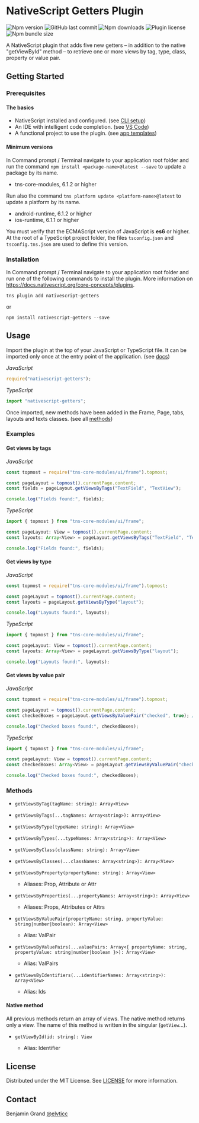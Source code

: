 # NativeScript Getters Plugin

![Npm version](https://img.shields.io/npm/v/nativescript-getters)
![GitHub last commit](https://img.shields.io/github/last-commit/elvticc/nativescript-getters)
![Npm downloads](https://img.shields.io/npm/dw/nativescript-getters)
![Plugin license](https://img.shields.io/npm/l/nativescript-getters)
![Npm bundle size](https://img.shields.io/bundlephobia/min/nativescript-getters)

A NativeScript plugin that adds five new getters – in addition to the native "getViewById" method – to retrieve one or more views by tag, type, class, property or value pair.

## Getting Started

### Prerequisites

#### The basics

* NativeScript installed and configured. (see [CLI setup](https://docs.nativescript.org/start/quick-setup))
* An IDE with intelligent code completion. (see [VS Code](https://www.nativescript.org/nativescript-for-visual-studio-code))
* A functional project to use the plugin. (see [app templates](https://docs.nativescript.org/app-templates/app-templates))

#### Minimum versions

In Command prompt / Terminal navigate to your application root folder and run the command `npm install <package-name>@latest --save` to update a package by its name.

* tns-core-modules, 6.1.2 or higher

Run also the command `tns platform update <platform-name>@latest` to update a platform by its name.

* android-runtime, 6.1.2 or higher
* ios-runtime, 6.1.1 or higher

You must verify that the ECMAScript version of JavaScript is **es6** or higher. At the root of a TypeScript project folder, the files `tsconfig.json` and `tsconfig.tns.json` are used to define this version.

### Installation

In Command prompt / Terminal navigate to your application root folder and run one of the following commands to install the plugin. More information on https://docs.nativescript.org/core-concepts/plugins.

```shell
tns plugin add nativescript-getters
```

or

```shell
npm install nativescript-getters --save
```

## Usage

Import the plugin at the top of your JavaScript or TypeScript file. It can be imported only once at the entry point of the application. (see [docs](https://docs.nativescript.org/core-concepts/application-architecture#entry-point))

_JavaScript_

```javascript
require("nativescript-getters");
```

_TypeScript_

```typescript
import "nativescript-getters";
```

Once imported, new methods have been added in the Frame, Page, tabs, layouts and texts classes. (see all [methods](#methods))

### Examples

#### Get views by tags

_JavaScript_

```javascript
const topmost = require("tns-core-modules/ui/frame").topmost;

const pageLayout = topmost().currentPage.content;
const fields = pageLayout.getViewsByTags("TextField", "TextView");

console.log("Fields found:", fields);
```

_TypeScript_

```typescript
import { topmost } from "tns-core-modules/ui/frame";

const pageLayout: View = topmost().currentPage.content;
const layouts: Array<View> = pageLayout.getViewsByTags("TextField", "TextView");

console.log("Fields found:", fields);
```

#### Get views by type

_JavaScript_

```javascript
const topmost = require("tns-core-modules/ui/frame").topmost;

const pageLayout = topmost().currentPage.content;
const layouts = pageLayout.getViewsByType("layout");

console.log("Layouts found:", layouts);
```

_TypeScript_

```typescript
import { topmost } from "tns-core-modules/ui/frame";

const pageLayout: View = topmost().currentPage.content;
const layouts: Array<View> = pageLayout.getViewsByType("layout");

console.log("Layouts found:", layouts);
```

#### Get views by value pair

_JavaScript_

```javascript
const topmost = require("tns-core-modules/ui/frame").topmost;

const pageLayout = topmost().currentPage.content;
const checkedBoxes = pageLayout.getViewsByValuePair("checked", true); // or "true"

console.log("Checked boxes found:", checkedBoxes);
```

_TypeScript_

```typescript
import { topmost } from "tns-core-modules/ui/frame";

const pageLayout: View = topmost().currentPage.content;
const checkedBoxes: Array<View> = pageLayout.getViewsByValuePair("checked", true); // or "true"

console.log("Checked boxes found:", checkedBoxes);
```

### Methods

* `getViewsByTag(tagName: string): Array<View>`

* `getViewsByTags(...tagNames: Array<string>): Array<View>`

* `getViewsByType(typeName: string): Array<View>`

* `getViewsByTypes(...typeNames: Array<string>): Array<View>`

* `getViewsByClass(className: string): Array<View>`

* `getViewsByClasses(...classNames: Array<string>): Array<View>`

* `getViewsByProperty(propertyName: string): Array<View>`

  * Aliases: Prop, Attribute or Attr

* `getViewsByProperties(...propertyNames: Array<string>): Array<View>`

  * Aliases: Props, Attributes or Attrs

* `getViewsByValuePair(propertyName: string, propertyValue: string|number|boolean): Array<View>`

  * Alias: ValPair

* `getViewsByValuePairs(...valuePairs: Array<{ propertyName: string, propertyValue: string|number|boolean }>): Array<View>`

  * Alias: ValPairs

* `getViewsByIdentifiers(...identifierNames: Array<string>): Array<View>`

  * Alias: Ids

#### Native method

All previous methods return an array of views. The native method returns only a view. The name of this method is written in the singular (`getView`...).

* `getViewById(id: string): View`

  * Alias: Identifier

## License

Distributed under the MIT License. See [LICENSE](LICENSE) for more information.

## Contact

Benjamin Grand [@elvticc](https://twitter.com/elvticc)
